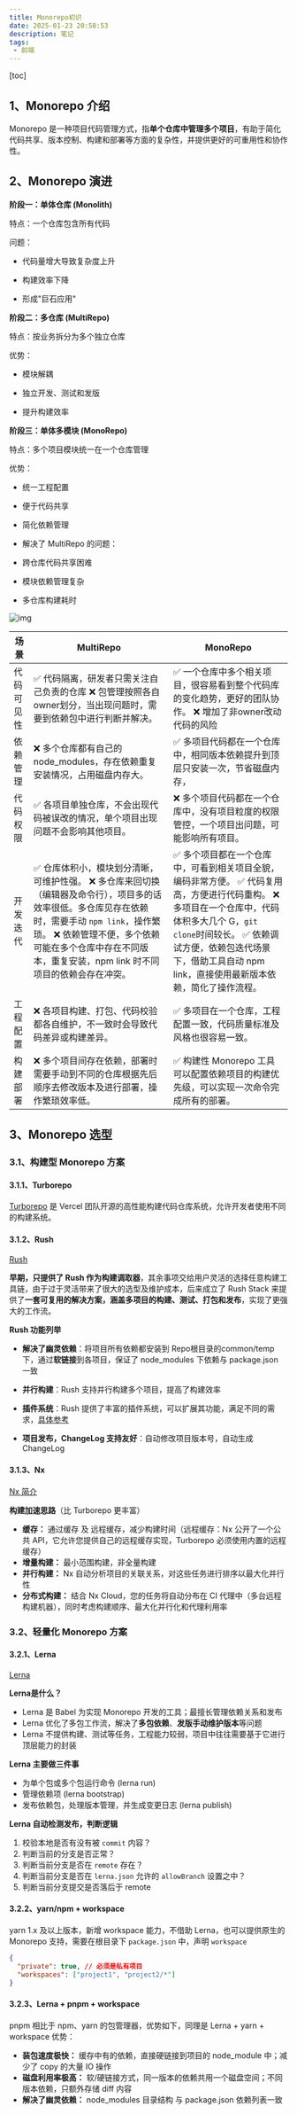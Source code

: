 ```yaml
---
title: Monorepo初识
date: 2025-01-23 20:58:53
description: 笔记
tags:
 - 前端
---
```


[toc]

## 1、Monorepo 介绍

Monorepo 是一种项目代码管理方式，指**单个仓库中管理多个项目**，有助于简化代码共享、版本控制、构建和部署等方面的复杂性，并提供更好的可重用性和协作性。

## 2、Monorepo 演进

**阶段一：单体仓库 (Monolith)**

特点：一个仓库包含所有代码

问题：

- 代码量增大导致复杂度上升

- 构建效率下降

- 形成"巨石应用"

**阶段二：多仓库 (MultiRepo)**

特点：按业务拆分为多个独立仓库

优势：

- 模块解耦

- 独立开发、测试和发版

- 提升构建效率

**阶段三：单体多模块 (MonoRepo)**

特点：多个项目模块统一在一个仓库管理

优势：

- 统一工程配置

- 便于代码共享

- 简化依赖管理

- 解决了 MultiRepo 的问题：

- 跨仓库代码共享困难

- 模块依赖管理复杂

- 多仓库构建耗时

![img](https://p3-juejin.byteimg.com/tos-cn-i-k3u1fbpfcp/14ba61eb924c4411bc4ff102f8f3f530~tplv-k3u1fbpfcp-jj-mark:3024:0:0:0:q75.awebp)

| **场景**   | **MultiRepo**                                                | **MonoRepo**                                                 |
| ---------- | ------------------------------------------------------------ | ------------------------------------------------------------ |
| 代码可见性 | ✅ 代码隔离，研发者只需关注自己负责的仓库 ❌ 包管理按照各自owner划分，当出现问题时，需要到依赖包中进行判断并解决。 | ✅ 一个仓库中多个相关项目，很容易看到整个代码库的变化趋势，更好的团队协作。 ❌ 增加了非owner改动代码的风险 |
| 依赖管理   | ❌ 多个仓库都有自己的 node_modules，存在依赖重复安装情况，占用磁盘内存大。 | ✅ 多项目代码都在一个仓库中，相同版本依赖提升到顶层只安装一次，节省磁盘内存， |
| 代码权限   | ✅ 各项目单独仓库，不会出现代码被误改的情况，单个项目出现问题不会影响其他项目。 | ❌ 多个项目代码都在一个仓库中，没有项目粒度的权限管控，一个项目出问题，可能影响所有项目。 |
| 开发迭代   | ✅ 仓库体积小，模块划分清晰，可维护性强。 ❌ 多仓库来回切换（编辑器及命令行），项目多的话效率很低。多仓库见存在依赖时，需要手动 `npm link`，操作繁琐。 ❌ 依赖管理不便，多个依赖可能在多个仓库中存在不同版本，重复安装，npm link 时不同项目的依赖会存在冲突。 | ✅ 多个项目都在一个仓库中，可看到相关项目全貌，编码非常方便。 ✅ 代码复用高，方便进行代码重构。 ❌ 多项目在一个仓库中，代码体积多大几个 G，`git clone`时间较长。 ✅ 依赖调试方便，依赖包迭代场景下，借助工具自动 npm link，直接使用最新版本依赖，简化了操作流程。 |
| 工程配置   | ❌ 各项目构建、打包、代码校验都各自维护，不一致时会导致代码差异或构建差异。 | ✅ 多项目在一个仓库，工程配置一致，代码质量标准及风格也很容易一致。 |
| 构建部署   | ❌ 多个项目间存在依赖，部署时需要手动到不同的仓库根据先后顺序去修改版本及进行部署，操作繁琐效率低。 | ✅ 构建性 Monorepo 工具可以配置依赖项目的构建优先级，可以实现一次命令完成所有的部署。 |

## 3、Monorepo 选型

### 3.1、构建型 Monorepo 方案

#### 3.1.1、Turborepo

[Turborepo](https://turbo.build/) 是 Vercel 团队开源的高性能构建代码仓库系统，允许开发者使用不同的构建系统。

#### 3.1.2、Rush

[Rush](https://rushjs.io/zh-cn/pages/intro/get_started/)

**早期，只提供了 Rush 作为构建调取器**，其余事项交给用户灵活的选择任意构建工具链，由于过于灵活带来了很大的选型及维护成本，后来成立了 Rush Stack 来提供了**一套可复用的解决方案，涵盖多项目的构建、测试、打包和发布**，实现了更强大的工作流。

**Rush 功能列举**

- **解决了幽灵依赖**：将项目所有依赖都安装到 Repo根目录的common/temp下，通过**软链接**到各项目，保证了 node_modules 下依赖与 package.json 一致
- **并行构建**：Rush 支持并行构建多个项目，提高了构建效率
- **插件系统**：Rush 提供了丰富的插件系统，可以扩展其功能，满足不同的需求，[具体参考](https://link.juejin.cn?target=https%3A%2F%2Frushstack.io%2Fzh-cn%2Fpages%2Fheft%2Fcore_plugins%2F)

- **项目发布，ChangeLog 支持友好**：自动修改项目版本号，自动生成 ChangeLog

#### 3.1.3、Nx

[Nx 简介](https://nx.dev/getting-started/intro)

**构建加速思路**（比 Turborepo 更丰富）

- **缓存：** 通过缓存 及 远程缓存，减少构建时间（远程缓存：Nx 公开了一个公共 API，它允许您提供自己的远程缓存实现，Turborepo 必须使用内置的远程缓存）
- **增量构建：** 最小范围构建，非全量构建
- **并行构建：** Nx 自动分析项目的关联关系，对这些任务进行排序以最大化并行性
- **分布式构建：** 结合 Nx Cloud，您的任务将自动分布在 CI 代理中（多台远程构建机器），同时考虑构建顺序、最大化并行化和代理利用率

### 3.2、轻量化 Monorepo 方案

#### 3.2.1、Lerna

[Lerna](https://lerna.js.org/)

**Lerna是什么？**

- Lerna 是 Babel 为实现 Monorepo 开发的工具；最擅长管理依赖关系和发布
- Lerna 优化了多包工作流，解决了**多包依赖**、**发版手动维护版本**等问题
- Lerna 不提供构建、测试等任务，工程能力较弱，项目中往往需要基于它进行顶层能力的封装

**Lerna 主要做三件事**

- 为单个包或多个包运行命令 (lerna run)
- 管理依赖项 (lerna bootstrap)
- 发布依赖包，处理版本管理，并生成变更日志 (lerna publish)

**Lerna 自动检测发布，判断逻辑**

1. 校验本地是否有没有被 `commit` 内容？
2. 判断当前的分支是否正常？
3. 判断当前分支是否在 `remote` 存在？
4. 判断当前分支是否在 `lerna.json` 允许的 `allowBranch` 设置之中？
5. 判断当前分支提交是否落后于 remote

#### 3.2.2、yarn/npm + workspace

yarn 1.x 及以上版本，新增 workspace 能力，不借助 Lerna，也可以提供原生的 Monorepo 支持，需要在根目录下 `package.json` 中，声明 `workspace`

```json
{
  "private": true, // 必须是私有项目
  "workspaces": ["project1", "project2/*"]
}
```

#### 3.2.3、Lerna + pnpm + workspace

pnpm 相比于 npm、yarn 的包管理器，优势如下，同理是 Lerna + yarn + workspace 优势：

- **装包速度极快：** 缓存中有的依赖，直接硬链接到项目的 node_module 中；减少了 copy 的大量 IO 操作
- **磁盘利用率极高：** 软/硬链接方式，同一版本的依赖共用一个磁盘空间；不同版本依赖，只额外存储 diff 内容
- **解决了幽灵依赖：** node_modules 目录结构 与 package.json 依赖列表一致
